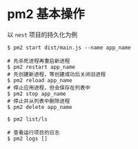 # pm2 基本操作

以 `nest` 项目的持久化为例

```shell
$ pm2 start dist/main.js --name app_name

# 先杀死进程再重启新进程
$ pm2 restart app_name
# 先创建新进程，等创建成功后关闭旧进程
$ pm2 reload app_name
# 停止应用进程，但会保存在列表中
$ pm2 stop app_name
# 停止并从列表中删除进程
$ pm2 delete app_name

$ pm2 list/ls

# 查看运行项目的日志
$ pm2 logs []
```
